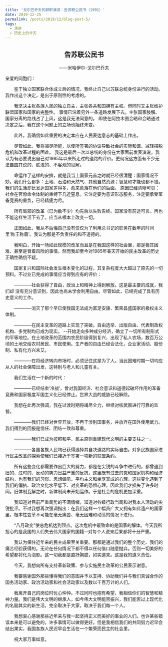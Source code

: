 ```yaml
---
title: '戈尔巴乔夫的辞职演讲：告苏联公民书（1991）'
date: 2019-12-25
permalink: /posts/2019/12/blog-post-5/
tags:
  - 演讲
  - 历史上的今天
---
```


## <center>告苏联公民书</center>

<center>——米哈伊尔-戈尔巴乔夫</center>

亲爱的同胞们：

　　鉴于独立国家联合体成立后的情况，我终止自己以苏联总统身份进行的活动。我作出这个决定，是出于原则性的考虑的。

　　我坚决主张各族人民的独立自主，主张各共和国拥有主权。但同时又主张维护联盟国家和国家的完整性。 事情已沿着另外一条道路发展下去。主张国家肢解、国家分离的路线占了上风，这是我无法同意的。 即使在阿拉木图会晤和会晤通过决定之后，我在这个问题上的立场也始终未变。

　　此外，我确信如此重要的决定本应在人民表达意志的基础上作出。

　　尽管如此，我将竭尽所能，以使所签署的协议导致社会的实际和谐、减轻摆脱危机和改革过程的困难。 我这是最后一次以总统的身份在大家面前发表演说，我认为有必要说出自己对1985年以来所走过的道路的评价。更何况这方面有不少无法自圆其说的、肤浅的、不客观的见解。

　　命运作了这样的安排，就是我当上国家元首之时就已经很清楚：国家情况不妙。我们什么都多：土地、石油和天然气、其他自然资源；智慧和才能也都不错。我们的生活却比发达国家差得多，愈来愈落在他们的后面。 原因已经清晰可见：社会在官僚命令体制的束缚下几近窒息。它注定要为意识形态服务，注定要承受军备竞赛的重负，已经精疲力尽。

　　所有局部的改革（已为数不少）均先后以失败告终。国家没有前途可言。再也不能这样生活下去了。应当从根本上改变一切。

　　正因如此，我从不后悔自己没有仅仅为了利用总书记的职务在数年的时间里‘称王称霸’。我认为那是不负责任的和不道德的。

　　我明白，开始一场如此规模的改革而且是在我国这样的社会里，那是极其困难、甚至是冒着风险的事情。然而我却至今对1985年春天开始的民主改革的历史正确性确信不疑。

　　国家复兴和国际社会发生根本变化的过程，其复杂程度大大超过了原先的一切预料。不过业已完成的事情应当得到应有的评价：

　　————社会获得了自由，政治上和精神上得到解放。这是最主要的成就，我们却 没有充分意识到，因此也尚未学会利用自由。尽管如此，已经完成了具有历史意义的工作。

　　————消灭了那个早已使我国无法成为富足安康、繁荣昌盛国家的极权主义体制。

　　————在民主变革的道路上实现了突破。自由选举、出版自由、代表制政权机构、多党制均已成为现实。 --开始走向多种成分经济，确立了一切所有制形式的平等地位。在土地改革的范围内农民阶级得到复兴，出现了私人农场，数百万公顷的土地交给农村居民、市民使用。生产者的自由已经合法化，企业家活动、股份制、私有化方兴未艾。

　　————在将经济转向市场时，必须记住这是为了人。当此困难时期一切均应从人的社会保障出发，这特别与老人和儿童有关。

　　我们生活在一个新的时代：

　　————已经结束‘冷战’，曾对我国经济、社会意识和道德起破坏作用的军备竞赛和国家极度军国主义化已经停止。世界大战的威胁已经解除。

　　我想在此再次强调，我在过渡时期将竭尽全力，继续对核武器进行可靠的监督。

　　————我们已经对世界开放，不再干涉别国事务，并放弃在国外使用武力。我们得到的回报是信任、团结一致和尊重。

　　————我们已成为按照和平、民主原则重建现代文明的主要支柱之一。

　　————各国各族人民均已获得选择其自决道路的实际自由。对多民族国家进行民主改革的探索使我们已接近于签署一项新的联盟条约。

　　所有这些变化都需要作出巨大的努力，都是在尖锐的斗争中进行的，都曾遇到旧的、过时的、反动的势力日益严重的反抗，这里既有过去的党和国家机构和经济结构，也有我们的习惯、思想偏见、平均主义和坐享其成的心理。这些变化遇到了我们的偏执、政治文化水平低下、对变革的恐惧心理。因此我们才损失了许多时间。旧体制瓦解之时，新体制尚未开始运作。于是社会的危机更加深重。

　　我知道对目前严重局势的不满情绪，知道对各级行政当局和对我本人活动的尖锐批评。不过我想再次强调指出：在我们这样一个幅员广大又拥有如此遗产的国家里，根本性变革不可能在毫无痛苦、毫无困难和动荡的情况下进行。
  
　　“八月政变”使总危机达到顶点。这次危机中最致命的是国家的解体。今天我所担心的是我国的人们失去伟大国家的国籍--对每个人说来后果都将十分严重。

　　我认为保住近年来的民主成果至关重要。那都是通过我们的整个历史、我们的痛苦经验获得的。无论在任何情况下都不得以任何借口随意抛弃。否则一切美好的希望都将化为泡影。这一切我都是直抒胸臆，如实道来。这是我的道义责任。

　　今天，我想向所有支持革新政策、参与实施民主改革的公民表示谢意。

　　我要感谢国外那些懂得我们的意图并予以支持、协助我们并与我们真诚合作的国务活动家、政治活动家和社会活动家以及数以千百万计的人们。

　　我离开自己的岗位时忧心忡忡。不过同时也抱有希望，我相信你们的智慧和精神力量。我们是伟大文明的继承人，如今伟大文明能否振兴，我们能否过上现代化的名副其实的新生活，完全取决于大家，取决于我们每一个人。

　　我想衷心感谢那些近年来与我一起坚持正义而美好的事业的人们。也许某些错误本来是可以避免的，许多事情可以做得更好。但是我相信我们的共同努力迟早会结出果实，我国各族人民迟早会生活在一个繁荣而民主的社会里。

　　祝大家万事如意。

